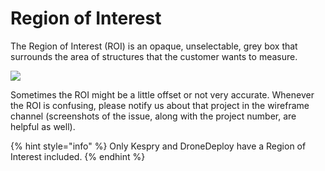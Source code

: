 # Region of Interest

The Region of Interest \(ROI\) is an opaque, unselectable, grey box that surrounds the area of structures that the customer wants to measure.

![](../.gitbook/assets/roi.gif)

Sometimes the ROI might be a little offset or not very accurate. Whenever the ROI is confusing, please notify us about that project in the wireframe channel \(screenshots of the issue, along with the project number, are helpful as well\).

{% hint style="info" %}
Only Kespry and DroneDeploy have a Region of Interest included.
{% endhint %}

